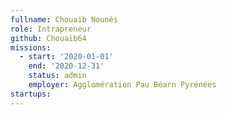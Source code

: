 ```yaml
---
fullname: Chouaib Nounès
role: Intrapreneur
github: Chouaib64
missions:
  - start: '2020-01-01'
    end: '2020-12-31'
    status: admin
    employer: Agglomération Pau Béarn Pyrénées
startups:
---
```


